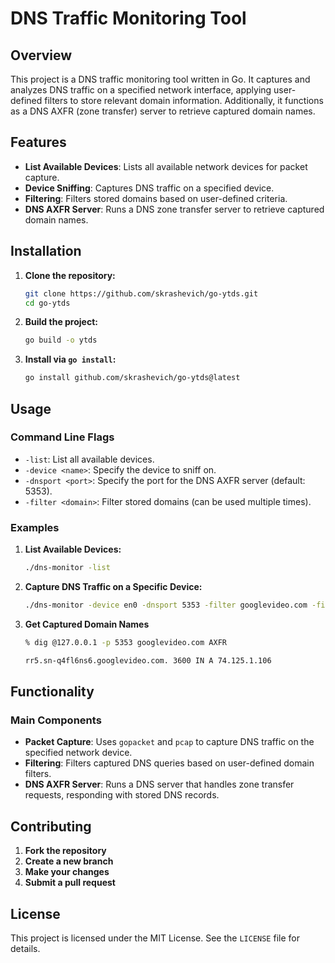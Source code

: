 # DNS Traffic Monitoring Tool

## Overview

This project is a DNS traffic monitoring tool written in Go. It captures and analyzes DNS traffic on a specified network interface, applying user-defined filters to store relevant domain information. Additionally, it functions as a DNS AXFR (zone transfer) server to retrieve captured domain names.

## Features

- **List Available Devices**: Lists all available network devices for packet capture.
- **Device Sniffing**: Captures DNS traffic on a specified device.
- **Filtering**: Filters stored domains based on user-defined criteria.
- **DNS AXFR Server**: Runs a DNS zone transfer server to retrieve captured domain names.

## Installation

1. **Clone the repository:**

   ```sh
   git clone https://github.com/skrashevich/go-ytds.git
   cd go-ytds
   ```

2. **Build the project:**

   ```sh
   go build -o ytds
   ```

3. **Install via `go install`:**

   ```sh
   go install github.com/skrashevich/go-ytds@latest
   ```

## Usage

### Command Line Flags

- `-list`: List all available devices.
- `-device <name>`: Specify the device to sniff on.
- `-dnsport <port>`: Specify the port for the DNS AXFR server (default: 5353).
- `-filter <domain>`: Filter stored domains (can be used multiple times).

### Examples

1. **List Available Devices:**

   ```sh
   ./dns-monitor -list
   ```

2. **Capture DNS Traffic on a Specific Device:**

   ```sh
   ./dns-monitor -device en0 -dnsport 5353 -filter googlevideo.com -filter youtube.com
   ```

3. **Get Captured Domain Names**

    ```sh
    % dig @127.0.0.1 -p 5353 googlevideo.com AXFR

    rr5.sn-q4fl6ns6.googlevideo.com. 3600 IN A 74.125.1.106
    ```

## Functionality

### Main Components

- **Packet Capture**: Uses `gopacket` and `pcap` to capture DNS traffic on the specified network device.
- **Filtering**: Filters captured DNS queries based on user-defined domain filters.
- **DNS AXFR Server**: Runs a DNS server that handles zone transfer requests, responding with stored DNS records.

## Contributing

1. **Fork the repository**
2. **Create a new branch**
3. **Make your changes**
4. **Submit a pull request**

## License

This project is licensed under the MIT License. See the `LICENSE` file for details.
